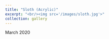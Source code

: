```yaml
---
title: "Sloth (Acrylic)"
excerpt: "<br/><img src='/images/sloth.jpg'>"
collection: gallery
---
```


March 2020
